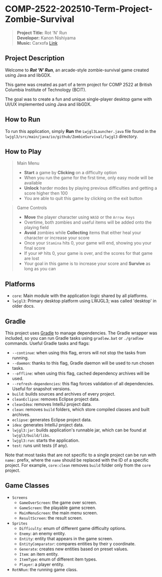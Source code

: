 # COMP-2522-202510-Term-Project-Zombie-Survival
> **Project Title:** Rot 'N' Run   
> **Developer:** Kanon Nishiyama  
> **Music:** Carxofa [Link](https://carxofamusic.itch.io/dark-and-dystopian-music-pack-lite)

## Project Description

Welcome to **_Rot 'N' Run_**, an arcade-style zombie-survival game created using 
Java and libGDX.  

This game was created as part of a term project for COMP 2522 at British Columbia 
Institute of Technology (BCIT).

The goal was to create a fun and unique single-player desktop game with UI/UX implemented 
using Java and libGDX.

## How to Run

To run this application, simply **Run** the `Lwjgl3Launcher.java` file
found in the `lwjgl3/src/main/java/io/github/ZombieSurvival/lwjgl3` directory.

## How to Play  

> Main Menu
> - **Start** a game by **Clicking** on a difficulty option
> - When you run the game for the first time, only easy mode will be available
> - **Unlock** harder modes by playing previous difficulties and getting a score higher then 100
> - You are able to quit this game by clicking on the exit button

> Game Controls
> - **Move** the player character using `WASD` or the `Arrow Keys`
> - Overtime, both zombies and useful items will be added onto the playing field
> - **Avoid** zombies while **Collecting** items that either heal your character or increase your score
> - Once your `Stamina` hits 0, your game will end, showing you your final score
> - If your `HP` hits 0, your game is over, and the scores for that game are lost
> - Your goal in this game is to increase your score and **Survive** as long as you can


## Platforms

- `core`: Main module with the application logic shared by all platforms.
- `lwjgl3`: Primary desktop platform using LWJGL3; was called 'desktop' in older docs.

## Gradle

This project uses [Gradle](https://gradle.org/) to manage dependencies.
The Gradle wrapper was included, so you can run Gradle tasks using `gradlew.bat` or `./gradlew` commands.
Useful Gradle tasks and flags:

- `--continue`: when using this flag, errors will not stop the tasks from running.
- `--daemon`: thanks to this flag, Gradle daemon will be used to run chosen tasks.
- `--offline`: when using this flag, cached dependency archives will be used.
- `--refresh-dependencies`: this flag forces validation of all dependencies. Useful for snapshot versions.
- `build`: builds sources and archives of every project.
- `cleanEclipse`: removes Eclipse project data.
- `cleanIdea`: removes IntelliJ project data.
- `clean`: removes `build` folders, which store compiled classes and built archives.
- `eclipse`: generates Eclipse project data.
- `idea`: generates IntelliJ project data.
- `lwjgl3:jar`: builds application's runnable jar, which can be found at `lwjgl3/build/libs`.
- `lwjgl3:run`: starts the application.
- `test`: runs unit tests (if any).

Note that most tasks that are not specific to a single project can be run with `name:` prefix, where the `name` should be replaced with the ID of a specific project.
For example, `core:clean` removes `build` folder only from the `core` project.

## Game Classes

- `Screens`
  - `GameOverScreen`: the game over screen.
  - `GameScreen`: the playable game screen.
  - `MainMenuScreen`: the main menu screen.
  - `ResultScreen`: the result screen.
- `Sprites`
  - `Difficulty`: enum of different game difficulty options.
  - `Enemy`: an enemy entity.
  - `Entity`: entity that appears in the game screen.
  - `EntityComparator`: compares entities by their y coordinate.
  - `Generate`: creates new entities based on preset values.
  - `Item`: an item entity.
  - `ItemType`: enum of different item types.
  - `Player`: a player entity.
- `RotNRun`: the running game class.


